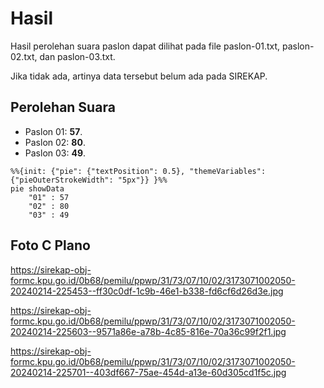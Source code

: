 # Hasil

Hasil perolehan suara paslon dapat dilihat pada file paslon-01.txt, paslon-02.txt, dan paslon-03.txt.

Jika tidak ada, artinya data tersebut belum ada pada SIREKAP.

## Perolehan Suara

 * Paslon 01: **57**.
 * Paslon 02: **80**.
 * Paslon 03: **49**.

```mermaid
%%{init: {"pie": {"textPosition": 0.5}, "themeVariables": {"pieOuterStrokeWidth": "5px"}} }%%
pie showData
    "01" : 57
    "02" : 80
    "03" : 49
```
## Foto C Plano

https://sirekap-obj-formc.kpu.go.id/0b68/pemilu/ppwp/31/73/07/10/02/3173071002050-20240214-225453--ff30c0df-1c9b-46e1-b338-fd6cf6d26d3e.jpg

https://sirekap-obj-formc.kpu.go.id/0b68/pemilu/ppwp/31/73/07/10/02/3173071002050-20240214-225603--9571a86e-a78b-4c85-816e-70a36c99f2f1.jpg

https://sirekap-obj-formc.kpu.go.id/0b68/pemilu/ppwp/31/73/07/10/02/3173071002050-20240214-225701--403df667-75ae-454d-a13e-60d305cd1f5c.jpg
